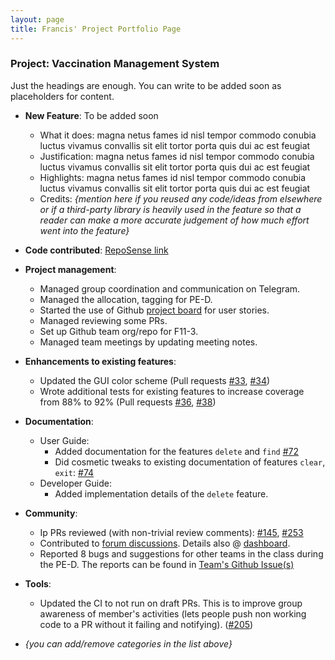 ```yaml
---
layout: page
title: Francis' Project Portfolio Page
---
```


### Project: Vaccination Management System

Just the headings are enough. You can write to be added soon as placeholders for content.

* **New Feature**: To be added soon
  * What it does: magna netus fames id nisl tempor commodo conubia luctus vivamus convallis sit elit tortor porta quis dui ac est feugiat
  * Justification: magna netus fames id nisl tempor commodo conubia luctus vivamus convallis sit elit tortor porta quis dui ac est feugiat
  * Highlights: magna netus fames id nisl tempor commodo conubia luctus vivamus convallis sit elit tortor porta quis dui ac est feugiat
  * Credits: *{mention here if you reused any code/ideas from elsewhere or if a third-party library is heavily used in the feature so that a reader can make a more accurate judgement of how much effort went into the feature}*

* **Code contributed**: [RepoSense link](https://nus-cs2103-ay2223s2.github.io/tp-dashboard/?search=francisyzy&sort=groupTitle&sortWithin=title&timeframe=commit&mergegroup=&groupSelect=groupByRepos&breakdown=true&checkedFileTypes=docs~functional-code~test-code~other&since=2023-02-17&tabOpen=true&tabType=authorship&tabAuthor=francisyzy&tabRepo=AY2223S2-CS2103-F11-3%2Ftp%5Bmaster%5D&authorshipIsMergeGroup=false&authorshipFileTypes=docs~functional-code~test-code~other&authorshipIsBinaryFileTypeChecked=false&authorshipIsIgnoredFilesChecked=false)

* **Project management**:
  * Managed group coordination and communication on Telegram.
  * Managed the allocation, tagging for PE-D.
  * Started the use of Github [project board]() for user stories.
  * Managed reviewing some PRs.
  * Set up Github team org/repo for F11-3.
  * Managed team meetings by updating meeting notes.

* **Enhancements to existing features**:
  * Updated the GUI color scheme (Pull requests [\#33](), [\#34]())
  * Wrote additional tests for existing features to increase coverage from 88% to 92% (Pull requests [\#36](), [\#38]())

* **Documentation**:
  * User Guide:
    * Added documentation for the features `delete` and `find` [\#72]()
    * Did cosmetic tweaks to existing documentation of features `clear`, `exit`: [\#74]()
  * Developer Guide:
    * Added implementation details of the `delete` feature.

* **Community**:
  * Ip PRs reviewed (with non-trivial review comments): [\#145](https://github.com/nus-cs2103-AY2223S2/ip/pull/145), [\#253](https://github.com/nus-cs2103-AY2223S2/ip/pull/253)
  * Contributed to [forum discussions](https://github.com/nus-cs2103-AY2223S2/forum/issues?q=francisyzy). Details also @ [dashboard](https://nus-cs2103-ay2223s2.github.io/dashboards/contents/forum-activities.html#4-fran-yik-francisyzy-41-posts).
  * Reported 8 bugs and suggestions for other teams in the class during the PE-D. The reports can be found in [Team's Github Issue(s)](https://github.com/AY2223S2-CS2103-F10-2/tp/issues?q=francisyzy)

* **Tools**:
  * Updated the CI to not run on draft PRs. This is to improve group awareness of member's activities (lets people push non working code to a PR without it failing and notifying). ([\#205](https://github.com/AY2223S2-CS2103-F11-3/tp/pull/205))

* _{you can add/remove categories in the list above}_
